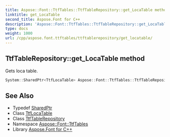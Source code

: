 ```yaml
---
title: Aspose::Font::TtfTables::TtfTableRepository::get_LocaTable method
linktitle: get_LocaTable
second_title: Aspose.Font for C++
description: 'Aspose::Font::TtfTables::TtfTableRepository::get_LocaTable method. Gets loca table in C++.'
type: docs
weight: 1000
url: /cpp/aspose.font.ttftables/ttftablerepository/get_locatable/
---
```

## TtfTableRepository::get_LocaTable method


Gets loca table.

```cpp
System::SharedPtr<TtfLocaTable> Aspose::Font::TtfTables::TtfTableRepository::get_LocaTable() const
```

## See Also

* Typedef [SharedPtr](../../../system/sharedptr/)
* Class [TtfLocaTable](../../ttflocatable/)
* Class [TtfTableRepository](../)
* Namespace [Aspose::Font::TtfTables](../../)
* Library [Aspose.Font for C++](../../../)
